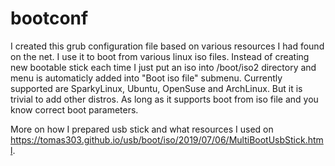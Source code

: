 # bootconf

I created this grub configuration file based on various resources I had found on the net. I use it to boot from various linux
iso files. Instead of creating new bootable stick each time I just put an iso into /boot/iso2 directory and menu is automaticly
added into "Boot iso file" submenu. Currently supported are SparkyLinux, Ubuntu, OpenSuse and ArchLinux. But it is trivial to add
other distros. As long as it supports boot from iso file and you know correct boot parameters.

More on how I prepared usb stick and what resources I used on https://tomas303.github.io/usb/boot/iso/2019/07/06/MultiBootUsbStick.html.

